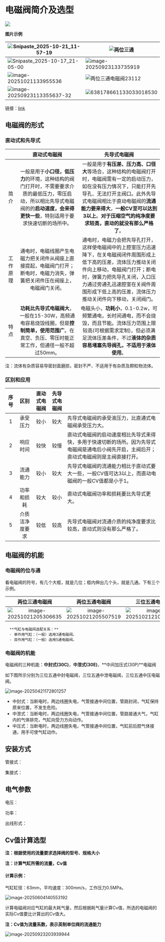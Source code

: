 # 电磁阀简介及选型

![](static/image-20250416180250257.png)

**图片示例**

| ![Snipaste_2025-10-21_11-57-19](static/Snipaste_2025-10-21_11-57-19.png) | ![两位三通](static/20251021001.jpg)                          |
| ------------------------------------------------------------ | ------------------------------------------------------------ |
| ![Snipaste_2025-10-17_21-05-00](static/Snipaste_2025-10-17_21-05-00-1761050209503-3.png) | ![image-20250923133735919](static/image-20250923133735919-1761050220387-5.png) |
| ![image-20251021133955536](static/image-20251021133955536.png) | ![两位三通电磁阀23112](static/20251021002.jpg)               |
| ![image-20250923113355637-32](static/image-20250923113355637-32.png) | ![638178661133033018530](static/638178661133033018530.png)   |

链接：[link](https://www.festo.com.cn/cn/zh/ap/A-0116/?q=~%3Acode-desc~%3AapplicationProducts~%3AMH2%2C%20MH3%2C%20MH4&page=0&density=NORMAL)

## 电磁阀的形式

### 直动式和先导式

|          |                         直动式电磁阀                         |                         先导式电磁阀                         |
| :------: | :----------------------------------------------------------: | :----------------------------------------------------------: |
|   简介   | 一般是用于**小口径，低压力**的环境，这种结构的阀门打开时，不需要要求介质的最低压力，零压启动，所以相比先导式电磁阀的的**启动速度，会来得更快一些**，特别适用于要求快速切断的场所中。 | 一般是用于**有压差、压力高、口径大**等场合，这种结构的电磁阀打开时，电磁阀需有一定的启动压力，如在没有压力情况下，只能打开先导孔、无法打开主阀口。此外先导式电磁阀相比于直动电磁阀的**流通能力要来得大**，**一般CV至可以达到3以上**。**对于压缩空气的纯净度要求较高，直动的就没有那么严格了**。 |
| 工作原理 | 通电时，电磁线圈产生电磁力把关闭件从阀座上直接提起，电磁阀门打开；断电时，电磁力消失，弹簧把关闭件压在阀座上，电磁阀门关闭。 | 通电时，电磁力会把先导孔打开，这样使电磁阀中的上腔室压力迅速降下，在关电磁阀闭件周围形成上低下高的压差，流体压力推动关闭件向上移动，电磁阀门打开；断电时，弹簧力把先导孔关闭，入口压力通过旁通孔迅速腔室在关阀件周围形成下低上高的压差，流体压力推动关闭件向下移动，关闭阀门。 |
|   特点   | **功耗比先导式电磁阀大**，一般在15-30W，高频通电容易烧毁线圈，但是**控制简单，使用范围广**。在真空、负压、零压时能正常工作，但通径一般不超过50mm。 | 电磁头小，**功耗小**，0.1-0.2w，可频繁通电，长时间通电，而不会烧毁，而且节能。流体压力范围上限较高(可根据需求定制)，但必须满足流体压差条件，不过**液体的杂质容易堵塞先导阀孔，不适用于液体使用**。 |

注：流体有杂质容易导密封面磨损，密封不严、不适用于有杂质及颗粒物流体。

### 区别和应用

| 序号 |      区别      | 直动式电磁阀 | 先导式电磁阀 |                                                              |
| :--: | :------------: | :----------: | :----------: | :----------------------------------------------------------- |
|  1   |    承受压力    |     较小     |     较大     | 先导式电磁阀的承受液压力，比直通式电磁阀承受压力大。         |
|  2   |    响应时间    |     较快     |     较慢     | 直动式电磁阀的启动速度相比先导式来得快，多用于快速切断的场所。因为先导式电磁阀是通电后小阀先开启，主阀后开；直动式电磁阀则是主阀直接打开。 |
|  3   |    流通能力    |     较小     |     较大     | 先导式电磁阀的流通能力相比于直动式要大一些，一般CV值可达3以上，而直动电磁阀的一般CV值都是小于1。 |
|  4   |   功率和损耗   |     较大     |     较小     | 直动式电磁阀功率和损耗要比先导式更大。                       |
|  5   | 介质洁净度要求 |     较低     |     较高     | 先导式电磁阀对流通介质的纯净度要求比较高，直动式则没有那么严格了。 |

## 电磁阀的机能

### 电磁阀的位与通

看电磁阀的符号，有几个大框，就是几位；框内伸出几个头，就是几通。下有三个示例。

|                        两位三通电磁阀                        |                        两位五通电磁阀                        |                        三位五通电磁阀                        |
| :----------------------------------------------------------: | :----------------------------------------------------------: | :----------------------------------------------------------: |
| ![image-20251021205306635](static/image-20251021205306635.png) | ![image-20251021205507519](static/image-20251021205507519.png) | ![image-20251021210059889](static/image-20251021210059889.png) |

```{note}
  **气缸与电磁阀选配关系：**
  - 单作用气缸：（一般）选用3通电磁阀。
  - 双作用气缸：（一般）选用5通电磁阀。
```

  

### 电磁阀的机能

电磁阀的三种机能：**中封式(30C)**，**中泄式(30E)**，**中间加压式(30P)**电磁阀

如下图所示分别为三位五通中封电磁阀，三位五通中泄电磁阀，三位五通中压电磁阀。

![image-20250421172801257](static/image-20250421172801257.png)

- 中封式：当断电时，两边线圈失电，气管接通中间位置，管路封闭，气缸保持原来位置，不发生危险。
- 中泄式：当断电时，两边线圈失电，气管接通中间位置，管路接通大气，气缸内的气体排完，气缸向受力方向动作。
- 中压式：当断电时，两边线圈失电，气管接通中间位置，气缸前后腔气体接通，用手可使气缸动作。

## 安装方式

管接式：

集接式：

## 电气参数

电压：

功率：

出线形式：

## Cv值计算选型

**注：根据使用的流量要求选择阀的型号、规格大小**

**注：计算气缸所需的流量，Cv值**

#### 计算示例：

气缸缸径：63mm，平均速度：300mm/s，工作压力0.5MPa。

![image-20250604140553192](static/image-20250604140553192.png)

计算电磁阀对应气缸的最大耗气量，然后根据耗气量计算Cv值，所选的电磁阀的实际Cv值要比计算出的Cv值大。

**注：Cv值为流量系数，表示英制单位阀的流通能力**

![image-20250923203939944](static/image-20250923203939944.png)

